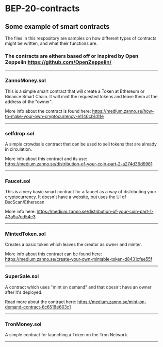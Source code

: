 # BEP-20-contracts
## Some example of smart contracts

The files in this respository are samples on how different types of contracts might be written, and what their functions are.

### The contracts are eithers based off or inspired by Open Zeppelin https://github.com/OpenZeppelin/


---

### ZannoMoney.sol

This is a simple smart contract that will create a Token at Ethereum or Binance Smart Chain.
It will mint the requested tokens and leave them at the address of the "owner".

More info about the contract is found here: https://medium.zanno.se/how-to-make-your-own-cryptocurrency-e1146cb1d11e

---

### selfdrop.sol

A simple crowdsale contract that can be used to sell tokens that are already in circulation.

More info about this contract and its use: https://medium.zanno.se/distribution-of-your-coin-part-2-a274d36d9961

---

### Faucet.sol

This is a very basic smart contract for a faucet as a way of distributing your cryptocurrency.
It doesn't have a website, but uses the UI of BscScan/Etherscan.

More info here: https://medium.zanno.se/distribution-of-your-coin-part-1-43a9a7cd54e3

---

### MintedToken.sol

Creates a basic token which leaves the creator as owner and minter.

More info about this contract can be found here: https://medium.zanno.se/create-your-own-mintable-token-d8431cfee55f

---

### SuperSale.sol

A contract which uses "mint on demand" and that doesn't have an owner after it's deployed.

Read more about the contract here: https://medium.zanno.se/mint-on-demand-contract-6c6518e603c1 

---

### TronMoney.sol

A simple contract for launching a Token on the Tron Network.


---
